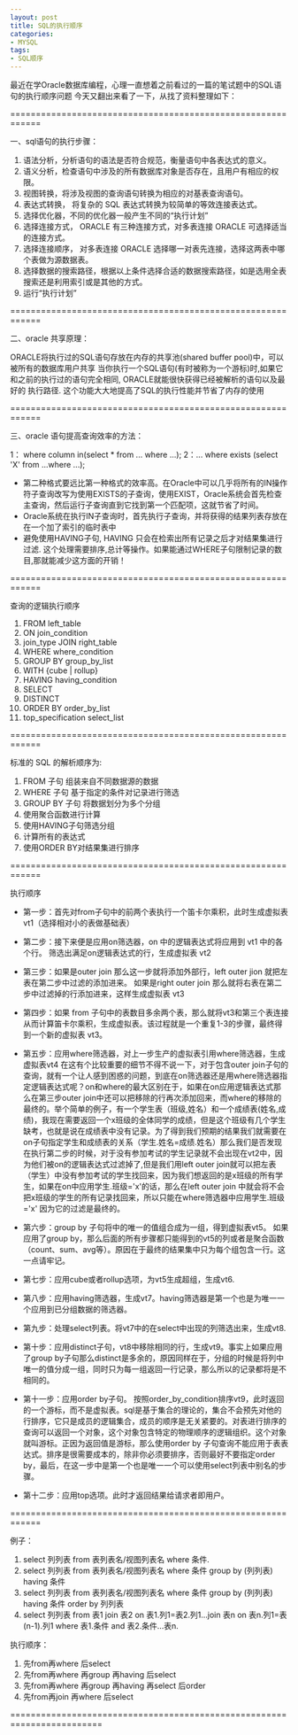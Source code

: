 ```yaml
---
layout: post
title: SQL的执行顺序
categories:
- MYSQL
tags:
- SQL顺序
---
```


最近在学Oracle数据库编程，心理一直想着之前看过的一篇的笔试题中的SQL语句的执行顺序问题
今天又翻出来看了一下，从找了资料整理如下：

============================================================

一、sql语句的执行步骤：
1. 语法分析，分析语句的语法是否符合规范，衡量语句中各表达式的意义。
2. 语义分析，检查语句中涉及的所有数据库对象是否存在，且用户有相应的权限。
3. 视图转换，将涉及视图的查询语句转换为相应的对基表查询语句。
4. 表达式转换， 将复杂的 SQL 表达式转换为较简单的等效连接表达式。
5. 选择优化器，不同的优化器一般产生不同的“执行计划”
6. 选择连接方式， ORACLE 有三种连接方式，对多表连接 ORACLE 可选择适当的连接方式。
7. 选择连接顺序， 对多表连接 ORACLE 选择哪一对表先连接，选择这两表中哪个表做为源数据表。
8. 选择数据的搜索路径，根据以上条件选择合适的数据搜索路径，如是选用全表搜索还是利用索引或是其他的方式。
9. 运行“执行计划”

============================================================

二、oracle 共享原理：

ORACLE将执行过的SQL语句存放在内存的共享池(shared buffer pool)中，可以被所有的数据库用户共享 当你执行一个SQL语句(有时被称为一个游标)时,如果它和之前的执行过的语句完全相同, ORACLE就能很快获得已经被解析的语句以及最好的 执行路径. 这个功能大大地提高了SQL的执行性能并节省了内存的使用

============================================================

三、oracle 语句提高查询效率的方法：

1： where column in(select * from ... where ...);
2：... where exists (select 'X' from ...where ...);

* 第二种格式要远比第一种格式的效率高。在Oracle中可以几乎将所有的IN操作符子查询改写为使用EXISTS的子查询，使用EXIST，Oracle系统会首先检查主查询，然后运行子查询直到它找到第一个匹配项，这就节省了时间。
* Oracle系统在执行IN子查询时，首先执行子查询，并将获得的结果列表存放在在一个加了索引的临时表中
* 避免使用HAVING子句, HAVING 只会在检索出所有记录之后才对结果集进行过滤. 这个处理需要排序,总计等操作。如果能通过WHERE子句限制记录的数目,那就能减少这方面的开销！

============================================================

查询的逻辑执行顺序
1. FROM left_table
2. ON join_condition
3. join_type JOIN right_table
4. WHERE where_condition
5. GROUP BY group_by_list
6. WITH {cube | rollup}
7. HAVING having_condition
8. SELECT
9. DISTINCT
10. ORDER BY order_by_list
11. top_specification select_list

============================================================

标准的 SQL 的解析顺序为:
1. FROM 子句 组装来自不同数据源的数据
2. WHERE 子句 基于指定的条件对记录进行筛选
3. GROUP BY 子句 将数据划分为多个分组
4. 使用聚合函数进行计算
5. 使用HAVING子句筛选分组
6. 计算所有的表达式
7. 使用ORDER BY对结果集进行排序

============================================================

执行顺序
* 第一步：首先对from子句中的前两个表执行一个笛卡尔乘积，此时生成虚拟表 vt1（选择相对小的表做基础表）

* 第二步：接下来便是应用on筛选器，on 中的逻辑表达式将应用到 vt1 中的各个行。
筛选出满足on逻辑表达式的行，生成虚拟表 vt2

* 第三步：如果是outer join 那么这一步就将添加外部行，left outer jion 就把左表在第二步中过滤的添加进来。
如果是right outer join 那么就将右表在第二步中过滤掉的行添加进来，这样生成虚拟表 vt3

* 第四步：如果 from 子句中的表数目多余两个表，那么就将vt3和第三个表连接从而计算笛卡尔乘积，生成虚拟表。该过程就是一个重复1-3的步骤，最终得到一个新的虚拟表 vt3。

* 第五步：应用where筛选器，对上一步生产的虚拟表引用where筛选器，生成虚拟表vt4
在这有个比较重要的细节不得不说一下，对于包含outer join子句的查询，就有一个让人感到困惑的问题，到底在on筛选器还是用where筛选器指定逻辑表达式呢？on和where的最大区别在于，如果在on应用逻辑表达式那么在第三步outer join中还可以把移除的行再次添加回来，而where的移除的最终的。举个简单的例子，有一个学生表（班级,姓名）和一个成绩表(姓名,成绩)，我现在需要返回一个x班级的全体同学的成绩，但是这个班级有几个学生缺考，也就是说在成绩表中没有记录。为了得到我们预期的结果我们就需要在on子句指定学生和成绩表的关系（学生.姓名=成绩.姓名）那么我们是否发现在执行第二步的时候，对于没有参加考试的学生记录就不会出现在vt2中，因为他们被on的逻辑表达式过滤掉了,但是我们用left outer join就可以把左表（学生）中没有参加考试的学生找回来，因为我们想返回的是x班级的所有学生，如果在on中应用学生.班级='x'的话，那么在left outer join 中就会将不会把x班级的学生的所有记录找回来，所以只能在where筛选器中应用学生.班级='x' 因为它的过滤是最终的。

* 第六步：group by 子句将中的唯一的值组合成为一组，得到虚拟表vt5。
如果应用了group by，那么后面的所有步骤都只能得到的vt5的列或者是聚合函数（count、sum、avg等）。原因在于最终的结果集中只为每个组包含一行。这一点请牢记。

* 第七步：应用cube或者rollup选项，为vt5生成超组，生成vt6.

* 第八步：应用having筛选器，生成vt7。having筛选器是第一个也是为唯一一个应用到已分组数据的筛选器。

* 第九步：处理select列表。将vt7中的在select中出现的列筛选出来，生成vt8.

* 第十步：应用distinct子句，vt8中移除相同的行，生成vt9。事实上如果应用了group by子句那么distinct是多余的，原因同样在于，分组的时候是将列中唯一的值分成一组，同时只为每一组返回一行记录，那么所以的记录都将是不相同的。

* 第十一步：应用order by子句。
按照order_by_condition排序vt9，此时返回的一个游标，而不是虚拟表。sql是基于集合的理论的，集合不会预先对他的行排序，它只是成员的逻辑集合，成员的顺序是无关紧要的。对表进行排序的查询可以返回一个对象，这个对象包含特定的物理顺序的逻辑组织。这个对象就叫游标。正因为返回值是游标，那么使用order by 子句查询不能应用于表表达式。排序是很需要成本的，除非你必须要排序，否则最好不要指定order by，最后，在这一步中是第一个也是唯一一个可以使用select列表中别名的步骤。

* 第十二步：应用top选项。此时才返回结果给请求者即用户。

============================================================

例子：
1. select 列列表 from 表列表名/视图列表名 where 条件.
2. select 列列表 from 表列表名/视图列表名
where 条件 group by (列列表) having 条件
3. select 列列表 from 表列表名/视图列表名
where 条件 group by (列列表) having 条件 order by 列列表
4. select 列列表 from 表1 join 表2 on 表1.列1=表2.列1...join 表n on 表n.列1=表(n-1).列1
where 表1.条件 and 表2.条件...表n.

执行顺序：

1. 先from再where 后select
2. 先from再where 再group 再having 后select
3. 先from再where 再group 再having 再select 后order
4. 先from再join 再where 后select

========================================================================
